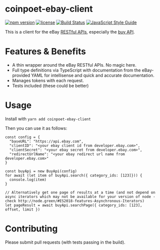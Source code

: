 # coinpoet-ebay-client
[![npm version](https://badge.fury.io/js/coinpoet-ebay-client.svg)](https://badge.fury.io/js/coinpoet-ebay-client)
[![license](https://img.shields.io/npm/l/coinpoet-ebay-client.svg)](https://www.npmjs.com/package/coinpoet-ebay-client)
[![Build Status](https://travis-ci.org/coinpoet/ebay-client.svg?branch=master)](https://travis-ci.org/coinpoet/ebay-client)
[![JavaScript Style Guide](https://img.shields.io/badge/code_style-standard-brightgreen.svg)](https://standardjs.com)

This is a client for the eBay [RESTful APIs](https://developer.ebay.com/api-docs/static/ebay-rest-landing.html), especially the [buy API](https://go.developer.ebay.com/api-documentation#buy).

# Features & Benefits
* A thin wrapper around the eBay RESTful APIs. No magic here.
* Full type definitions via TypeScript with documentation from the eBay-provided YAML for intellisense and quick and accurate documentation.
* Manages tokens with each request.
* Tests included (these could be better)


# Usage
Install with `yarn add coinpoet-ebay-client`

Then you can use it as follows:
```
const config = {
  "baseURL": "https://api.ebay.com",
  "clientID": "<your ebay client id from developer.ebay.com>",
  "clientSecret": "<your ebay secret from developer.ebay.com>",
  "redirectUrlName": "<your ebay redirect url name from developer.ebay.com>"
}

const buyApi = new BuyApi(config)
for await (let item of buyApi.search({ category_ids: [123]})) {
  console.log(item)
}

// Alternatively get one page of results at a time (and not depend on async iterators which may not be available for your version of node - check http://node.green/#ES2018-features-Asynchronous-Iterators)
let pageResult = await buyApi.searchPage({ category_ids: [123], offset, limit })
```

# Contributing
Please submit pull requests (with tests passing in the build).
